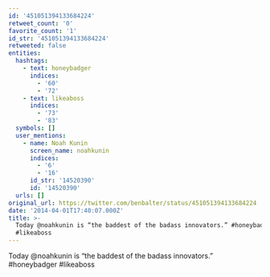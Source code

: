 ```yaml
---
id: '451051394133684224'
retweet_count: '0'
favorite_count: '1'
id_str: '451051394133684224'
retweeted: false
entities:
  hashtags:
    - text: honeybadger
      indices:
        - '60'
        - '72'
    - text: likeaboss
      indices:
        - '73'
        - '83'
  symbols: []
  user_mentions:
    - name: Noah Kunin
      screen_name: noahkunin
      indices:
        - '6'
        - '16'
      id_str: '14520390'
      id: '14520390'
  urls: []
original_url: https://twitter.com/benbalter/status/451051394133684224
date: '2014-04-01T17:40:07.000Z'
title: >-
  Today @noahkunin is “the baddest of the badass innovators.” #honeybadger
  #likeaboss
---
```


Today @noahkunin is “the baddest of the badass innovators.” #honeybadger #likeaboss